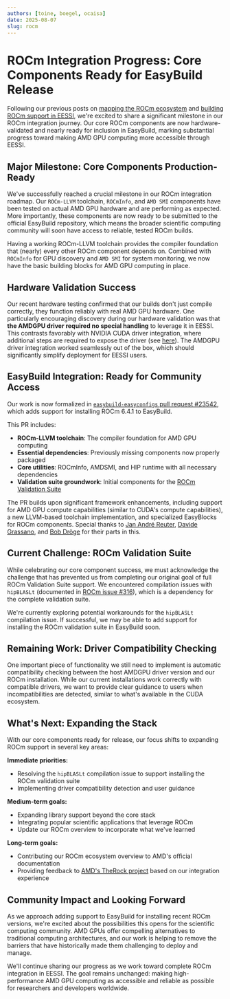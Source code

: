 ```yaml
---
authors: [toine, boegel, ocaisa]
date: 2025-08-07
slug: rocm
---
```


# ROCm Integration Progress: Core Components Ready for EasyBuild Release

Following our previous posts on [mapping the ROCm ecosystem](https://www.eessi.io/docs/blog/2025/05/26/rocm) and [building ROCm support in EESSI](https://www.eessi.io/docs/blog/2025/06/30/rocm), we're excited to share a significant milestone in our ROCm integration journey.
Our core ROCm components are now hardware-validated and nearly ready for inclusion in EasyBuild, marking substantial progress toward making AMD GPU computing more accessible through EESSI.

<!-- more -->

## Major Milestone: Core Components Production-Ready

We've successfully reached a crucial milestone in our ROCm integration roadmap.
Our `ROCm-LLVM` toolchain, `ROCmInfo`, and `AMD SMI` components have been tested on actual AMD GPU hardware and are performing as expected.
More importantly, these components are now ready to be submitted to the official EasyBuild repository, which means the broader scientific computing community will soon have access to reliable, tested ROCm builds.

Having a working ROCm-LLVM toolchain provides the compiler foundation that (nearly) every other ROCm component depends on.
Combined with `ROCmInfo` for GPU discovery and `AMD SMI` for system monitoring, we now have the basic building blocks for AMD GPU computing in place.

## Hardware Validation Success

Our recent hardware testing confirmed that our builds don't just compile correctly, they function reliably with real AMD GPU hardware.
One particularly encouraging discovery during our hardware validation was that **the AMDGPU driver required no special handling** to leverage it in EESSI.
This contrasts favorably with NVIDIA CUDA driver integration, where additional steps are required to expose the driver
(see [here](../../../../site_specific_config/gpu.md)).
The AMDGPU driver integration worked seamlessly out of the box, which should significantly simplify deployment for EESSI users.

## EasyBuild Integration: Ready for Community Access

Our work is now formalized in [`easybuild-easyconfigs` pull request #23542](https://github.com/easybuilders/easybuild-easyconfigs/pull/23542), which adds support for installing ROCm 6.4.1 to EasyBuild.

This PR includes:

* **ROCm-LLVM toolchain**: The compiler foundation for AMD GPU computing
* **Essential dependencies**: Previously missing components now properly packaged
* **Core utilities**: ROCmInfo, AMDSMI, and HIP runtime with all necessary dependencies
* **Validation suite groundwork**: Initial components for the [ROCm Validation Suite](https://github.com/ROCm/ROCmValidationSuite)

The PR builds upon significant framework enhancements, including support for AMD GPU compute capabilities (similar to CUDA's compute capabilities), a new LLVM-based toolchain implementation, and specialized EasyBlocks for ROCm components.
Special thanks to [Jan André Reuter](https://github.com/Thyre), [Davide Grassano](https://github.com/crivella), and [Bob Dröge](https://github.com/bedroge) for their parts in this.

## Current Challenge: ROCm Validation Suite

While celebrating our core component success, we must acknowledge the challenge that has prevented us from completing our original goal of full ROCm Validation Suite support.
We encountered compilation issues with `hipBLASLt` (documented in [ROCm issue #316](https://github.com/ROCm/rocm-libraries/issues/316)), which is a dependency for the complete validation suite.

We're currently exploring potential workarounds for the `hipBLASLt` compilation issue.
If successful, we may be able to add support for installing the ROCm validation suite in EasyBuild soon.

## Remaining Work: Driver Compatibility Checking

One important piece of functionality we still need to implement is automatic compatibility checking between the host AMDGPU driver version and our ROCm installation.
While our current installations work correctly with compatible drivers, we want to provide clear guidance to users when incompatibilities are detected, similar to what's available in the CUDA ecosystem.

## What's Next: Expanding the Stack

With our core components ready for release, our focus shifts to expanding ROCm support in several key areas:

**Immediate priorities:**

* Resolving the `hipBLASLt` compilation issue to support installing the ROCm validation suite
* Implementing driver compatibility detection and user guidance

**Medium-term goals:**

* Expanding library support beyond the core stack
* Integrating popular scientific applications that leverage ROCm
* Update our ROCm overview to incorporate what we've learned

**Long-term goals:**

* Contributing our ROCm ecosystem overview to AMD's official documentation
* Providing feedback to [AMD's TheRock project](https://github.com/ROCm/TheRock) based on our integration experience

## Community Impact and Looking Forward

As we approach adding support to EasyBuild for installing recent ROCm versions, we're excited about the possibilities this opens for the scientific computing community.
AMD GPUs offer compelling alternatives to traditional computing architectures, and our work is helping to remove the barriers that have historically made them challenging to deploy and manage.

We'll continue sharing our progress as we work toward complete ROCm integration in EESSI.
The goal remains unchanged: making high-performance AMD GPU computing as accessible and reliable as possible for researchers and developers worldwide.
